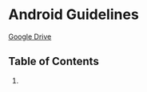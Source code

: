 # Android Guidelines

[Google Drive](https://docs.google.com/document/d/1WFHokZR0h0sc2aPTX2pE4bKoVfRkeix7lBqh2JAyfTg)

## Table of Contents

1. 